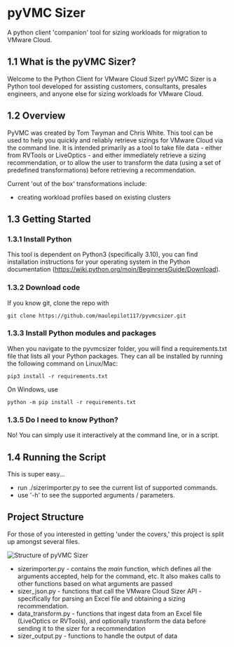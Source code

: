 # pyVMC Sizer
A python client 'companion' tool for sizing workloads for migration to VMware Cloud.

## 1.1 What is the pyVMC Sizer?
Welcome to the Python Client for VMware Cloud Sizer!  pyVMC Sizer is a Python tool developed for assisting customers, consultants, presales engineers, and anyone else for sizing workloads for VMware Cloud.

## 1.2 Overview

PyVMC was created by Tom Twyman and Chris White.  This tool can be used to help you quickly and reliably retrieve sizings for VMware Cloud via the command line.  It is intended primarily as a tool to take file data - either from RVTools or LiveOptics - and either immediately retrieve a sizing recommendation, or to allow the user to transform the data (using a set of predefined transformations) before retrieving a recommendation.

Current 'out of the box' transformations include:
* creating workload profiles based on existing clusters

## 1.3 Getting Started

### 1.3.1 Install Python
This tool is dependent on Python3 (specifically 3.10), you can find installation instructions for your operating system in the Python documentation (https://wiki.python.org/moin/BeginnersGuide/Download).

### 1.3.2 Download code
If you know git, clone the repo with

```git clone https://github.com/maulepilot117/pyvmcsizer.git ```


### 1.3.3 Install Python modules and packages
When you navigate to the pyvmcsizer folder, you will find a requirements.txt file that lists all your Python packages. They can all be installed by running the following command on Linux/Mac:

```pip3 install -r requirements.txt```

On Windows, use

```python -m pip install -r requirements.txt```

### 1.3.5 Do I need to know Python?
No! You can simply use it interactively at the command line, or in a script.

## 1.4 Running the Script
This is super easy...
- run ./sizerimporter.py to see the current list of supported commands.
- use '-h' to see the supported arguments / parameters.

## Project Structure

For those of you interested in getting 'under the covers,' this project is split up amongst several files.

![Structure of pyVMC Sizer](pyvmcsizer.png)

* sizerimporter.py - contains the _main_ function, which defines all the arguments accepted, help for the command, etc.  It also makes calls to other functions based on what arguments are passed
* sizer_json.py - functions that call the VMware Cloud Sizer API - specifically for parsing an Excel file and obtaining a sizing recommendation.
* data_transform.py - functions that ingest data from an Excel file (LiveOptics or RVTools), and optionally transform the data before sending it to the sizer for a recommendation
* sizer_output.py - functions to handle the output of data


